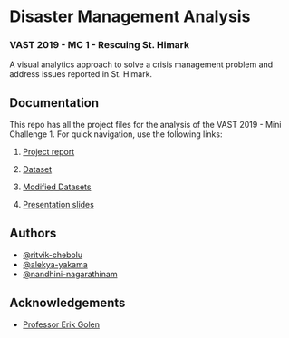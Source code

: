 
# Disaster Management Analysis
### VAST 2019 - MC 1 - Rescuing St. Himark

A visual analytics approach to solve a crisis management problem and address issues reported in St. Himark.


## Documentation

This repo has all the project files for the analysis of the VAST 2019 - Mini Challenge 1. For quick navigation, use the following links: 

1. [Project report](https://docs.google.com/document/d/1W9sBi3Py6sFr9wtAZN9NWbQb-Di31oBq/edit?usp=sharing&ouid=104158860739562627258&rtpof=true&sd=true)

2. [Dataset](https://cartext.datahub.pnnl.gov/0518d63ac66184661ca992034a927b5b32277488742264f21f192fab547354e2)
 
3. [Modified Datasets](https://github.com/ritvik-chebolu/VAST-2019-MC1/tree/main/final_sheets)

4. [Presentation slides](https://docs.google.com/presentation/d/1HwKqgrKsfbMVL6pniR0nguGpW6H6oG133SbCBqXQ2Nk/edit?usp=sharing)


## Authors

- [@ritvik-chebolu](https://github.com/ritvik-chebolu)
- [@alekya-yakama](ay2423@rit.edu)
- [@nandhini-nagarathinam](nn7890@rit.edu)


## Acknowledgements

 - [Professor Erik Golen](https://www.rit.edu/directory/efgics-erik-golen)

